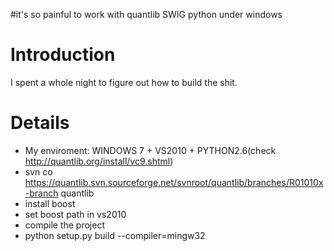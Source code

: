 #it's so painful to work with quantlib SWIG python under windows

# Introduction #

I spent a whole night to figure out how to build the shit.


# Details #
  * My enviroment: WINDOWS 7 + VS2010 + PYTHON2.6(check http://quantlib.org/install/vc9.shtml)
  * svn co https://quantlib.svn.sourceforge.net/svnroot/quantlib/branches/R01010x-branch quantlib
  * install boost
  * set boost path in vs2010
  * compile the project
  * python setup.py build --compiler=mingw32
